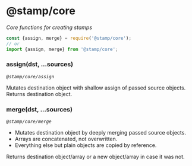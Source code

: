 # @stamp/core

_Core functions for creating stamps_

```js
const {assign, merge} = require('@stamp/core');
// or
import {assign, merge} from '@stamp/core';
```

### assign(dst, ...sources)
_`@stamp/core/assign`_

Mutates destination object with shallow assign of passed source objects. Returns destination object.

### merge(dst, ...sources)
_`@stamp/core/merge`_

* Mutates destination object by deeply merging passed source objects.
* Arrays are concatenated, not overwritten.
* Everything else but plain objects are copied by reference.

Returns destination object/array or a new object/array in case it was not.

